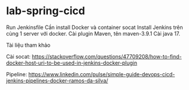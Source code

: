 # lab-spring-cicd

Run Jenkinsfile
Cần install Docker và container socat 
Install Jenkins trên cùng 1 server với docker.
Cài plugin Maven, tên maven-3.9.1
Cài java 17.

Tài liệu tham khảo

Cài socat: https://stackoverflow.com/questions/47709208/how-to-find-docker-host-uri-to-be-used-in-jenkins-docker-plugin

Pipeline: https://www.linkedin.com/pulse/simple-guide-devops-cicd-jenkins-pipelines-docker-ramos-da-silva/
